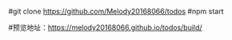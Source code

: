 #git clone https://github.com/Melody20168066/todos
#npm start

#预览地址：https://melody20168066.github.io/todos/build/